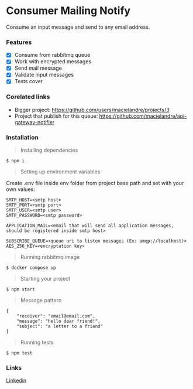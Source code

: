 # Consumer Mailing Notify

Consume an input message and send to any email address.

### Features

- [x] Consume from rabbitmq queue
- [x] Work with encrypted messages
- [x] Send mail message
- [x] Validate input messages
- [x] Tests cover

### Corelated links

- Bigger project: https://github.com/users/macielandre/projects/3
- Project that publish for this queue: https://github.com/macielandre/api-gateway-notifier

### Installation

> Installing dependencies

`$ npm i`

> Setting up environment variables

Create .env file inside env folder from project base path and set with your own values:

	SMTP_HOST=<smtp host>
	SMTP_PORT=<smtp port>
	SMTP_USER=<smtp user>
	SMTP_PASSWORD=<smtp password>

	APPLICATION_MAIL=<email that will send all application messages, should be registered inside smtp host>

	SUBSCRIBE_QUEUE=<queue uri to listen messages (Ex: amqp://localhost)>
	AES_256_KEY=<encryptation key>

> Running rabbitmq image

`$ docker compose up`

> Starting your project

`$ npm start`

> Message pattern

    {
    	"receiver": "email@email.com",
    	"message": "hello dear friend!",
    	"subject": "a letter to a friend"
    }

> Running tests

`$ npm test`

### Links

[Linkedin](https://www.linkedin.com/in/andregouveamaciel/)
